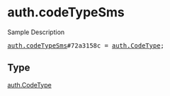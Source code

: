# auth.codeTypeSms

Sample Description

<pre>
<a href="../constructor/auth.codeTypeSms.md">auth.codeTypeSms</a>#72a3158c = <a href="../type/auth.CodeType.md">auth.CodeType</a>;</pre>

## Type

<a href="../type/auth.CodeType.md">auth.CodeType</a>
